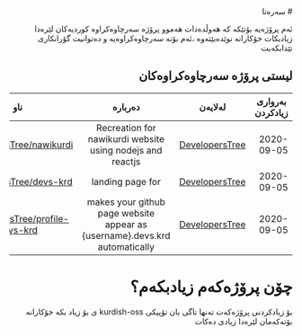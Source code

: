 <div dir='rtl'> 
 # سه‌ره‌تا

ئه‌م پرۆژه‌یه‌ بۆتێكه‌ كه‌ هه‌وڵده‌دات هه‌موو پرۆژه‌ سه‌رچاوه‌كراوه‌ كوردیه‌كان لێره‌دا زیادبكات خۆكارانه‌ نوێده‌بێته‌وه
،ئه‌م بۆته‌ سه‌رچاوه‌كراوه‌یه‌ و ده‌توانیت گۆرانكاری تێدابكه‌یت‌

 ## لیستی پرۆژه‌ سه‌رچاوه‌كراوه‌كان
| به‌رواری زیادكردن | له‌لایه‌ن | ده‌رباره‌ | ناو | ئه‌ستێره‌ | # |
|------------------|:-------:|:-------:|:---:|:-------:|:-:|
| 2020-09-05 | [DevelopersTree](https://github.com/DevelopersTree) | Recreation for nawikurdi website using nodejs and reactjs | [DevelopersTree/nawikurdi](https://github.com/DevelopersTree/nawikurdi) | 5 | 1 |
| 2020-09-05 | [DevelopersTree](https://github.com/DevelopersTree) | landing page for | [DevelopersTree/devs-krd](https://github.com/DevelopersTree/devs-krd) | 1 | 2 |
| 2020-09-05 | [DevelopersTree](https://github.com/DevelopersTree) | makes your github page website appear as {username}.devs.krd automatically  | [DevelopersTree/profile-devs-krd](https://github.com/DevelopersTree/profile-devs-krd) | 0 | 3 |
 # چۆن پرۆژه‌كه‌م زیادبكه‌م؟
بۆ زیادكردنی پرۆژه‌كه‌ت ته‌نها تاگی یان تۆپیكی kurdish-oss ی بۆ زیاد بكه‌ خۆكارانه‌ بۆته‌كه‌مان لێره‌دا زیادی ده‌كات
</div>